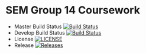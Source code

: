 # SEM Group 14 Coursework
- Master Build Status  [![Build Status](https://travis-ci.com/JackCameron45/group14-sem-coursework.svg?branch=master)](https://travis-ci.com/JackCameron45/group14-sem-coursework)
- Develop Build Status [![Build Status](https://travis-ci.com/JackCameron45/group14-sem-coursework.svg?branch=develop)](https://travis-ci.com/JackCameron45/group14-sem-coursework)
- License [![LICENSE](https://img.shields.io/github/license/JackCameron45/group14-sem-coursework.svg?style=flat-square)](https://github.com/JackCameron45/group14-sem-coursework/blob/master/LICENSE)
- Release [![Releases](https://img.shields.io/github/release/JackCameron45/group14-sem-coursework/all.svg?style=flat-square)](https://github.com/JackCameron45/group14-sem-coursework/releases)
